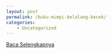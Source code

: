 ```yaml
---
layout: post
permalink: /buku-mimpi-belalang-kecek/
categories:
    - Uncategorized
---
```


[Baca Selengkapnya](/07)